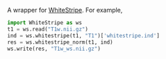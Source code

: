A wrapper for [WhiteStripe](https://github.com/muschellij2/WhiteStripe). For example,

```py
import WhiteStripe as ws
t1 = ws.read("T1w.nii.gz")
ind = ws.whitestripe(t1, "T1")['whitestripe.ind']
res = ws.whitestripe_norm(t1, ind)
ws.write(res, "T1w_ws.nii.gz")
```